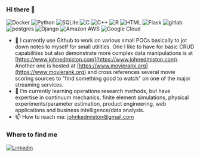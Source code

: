 ### Hi there 👋
![Docker](https://img.shields.io/badge/Docker-0CC1F3?style=flat-square&logo=docker&logoColor=white)
![Python](https://img.shields.io/badge/Python-3776AB?style=flat-square&logo=python&logoColor=white)
![SQLite](https://img.shields.io/badge/SQLite-07405E?style=flat-square&logo=sqlite&logoColor=white)
![C](https://img.shields.io/badge/C-00599C.svg?logo=c&logoColor=white)
![C++](https://img.shields.io/badge/C++-00599C.svg?logo=c%2B%2B&logoColor=white)
![R](https://img.shields.io/badge/R-276DC3.svg?logo=r&logoColor=white)
![HTML](https://img.shields.io/badge/HTML-239120.svg?logo=html5&logoColor=white)
![Flask](https://img.shields.io/badge/Flask-000.svg?logo=flask&logoColor=white)
![gitlab](https://img.shields.io/badge/Gitlab-330f63.svg?logo=gitlab&logoColor=white)
![postgres](https://img.shields.io/badge/postgres-316192.svg?logo=postgresql&logoColor=white)
![Django](https://img.shields.io/badge/Django-1572B6?style=flat-square&logo=django)
![Amazon AWS](https://img.shields.io/badge/AWS-232F3E?logo=amazon-aws&logoColor=white)
![Google Cloud](https://img.shields.io/badge/GCP-4285F4?logo=google-cloud&logoColor=white)

- 🔭 I currently use Github to work on various small POCs basically to jot down notes to myself for small utilities. One I like to have for basic CRUD capabilities but also demonstrate more complex data manipulations is at [https://www.johnedmiston.com](https://www.johnedmiston.com). Another one is hosted at [https://www.movierank.org](https://www.movierank.org) and cross references several movie scoring sources to "find something good to watch" on one of the major streaming services. 
- 🌱 I’m currently learning operations research methods, but have expertise in continuum mechanics, finite element simulations, physical experiments/parameter estimation, product engineering, web applications and business intelligence/data analysis. 
- 📫 How to reach me: johnkedmiston@gmail.com

### Where to find me

[![Linkedin](https://img.shields.io/badge/LinkedIn-0077B5?style=flat-square&logo=linkedin&logoColor=white)](https://www.linkedin.com/in/jkedmiston/) 
<!--
**jkedmiston/jkedmiston** is a ✨ _special_ ✨ repository because its `README.md` (this file) appears on your GitHub profile.

Here are some ideas to get you started:

- 🔭 I’m currently working on ...
- ⚡ Fun fact: ...
- 👯 I’m looking to collaborate on ...
- 🤔 I’m looking for help with ...
- 💬 Ask me about ...

- 😄 Pronouns: ...

-->
